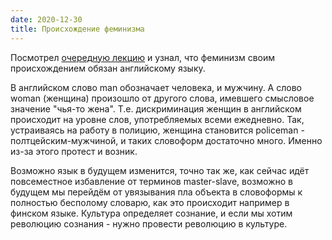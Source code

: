 ```yaml
---
date: 2020-12-30
title: Происхождение феминизма
---
```

Посмотрел [очередную лекцию](https://youtu.be/vkp_emM11n4) и узнал, что феминизм своим происхождением обязан английскому языку.
<!--more-->
В английском слово man обозначает человека, и мужчину. А слово woman (женщина) произошло от другого слова, имевшего смысловое значение "чья-то жена". Т.е. дискриминация женщин в английском происходит на уровне слов, употребляемых всеми ежедневно. Так, устраиваясь на работу в полицию, женщина становится policeman - полтцейским-мужчиной, и таких словоформ достаточно много. Именно из-за этого протест и возник.

Возможно язык в будущем изменится, точно так же, как сейчас идёт повсеместное избавление от терминов master-slave, возможно в будущем мы перейдём от увязывания пла объекта в словоформы к полностью бесполому словарю, как это происходит например в финском языке. Культура определяет сознание, и если мы хотим революцию сознания - нужно провести революцию в культуре.
